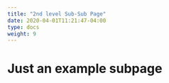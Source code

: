 ```yaml
---
title: "2nd level Sub-Sub Page"
date: 2020-04-01T11:21:47-04:00
type: docs
weight: 9
---
```



# Just an example subpage
